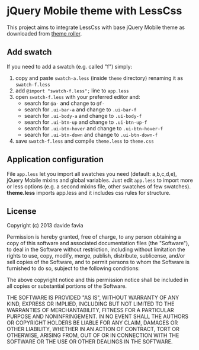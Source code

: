 jQuery Mobile theme with LessCss
================================

This project aims to integrate LessCss with base jQuery Mobile theme as downloaded from [theme roller](http://jquerymobile.com/themeroller/ "jQuery Mobile theme rolller").

Add swatch
----------
If you need to add a swatch (e.g. called "f") simply:

1. copy and paste <code>swatch-a.less</code> (inside <code>theme</code> directory) renaming it as <code>swatch-f.less</code>
2. add <code>@import "swatch-f.less";</code> line to <code>app.less</code>
3. open <code>swatch-f.less</code> with your preferred editor and:
	* search for <code>@a-</code> and change to <code>@f-</code>
	* search for <code>.ui-bar-a</code> and change to <code>.ui-bar-f</code>
	* search for <code>.ui-body-a</code> and change to <code>.ui-body-f</code>
	* search for <code>.ui-btn-up</code> and change to <code>.ui-btn-up-f</code>
	* search for <code>.ui-btn-hover</code> and change to <code>.ui-btn-hover-f</code>
	* search for <code>.ui-btn-down</code> and change to <code>.ui-btn-down-f</code>
4. save <code>swatch-f.less</code> and compile <code>theme.less</code> to <code>theme.css</code>

Application configuration
-------------------------
File <code>app.less</code> let you import all swatches you need (default: a,b,c,d,e), jQuery Mobile mixins and global variables. Just edit <code>app.less</code>
to import more or less options (e.g. a second mixins file, other swatches of few swatches).
**theme.less** imports app.less and it includes css rules for structure.

License
-------
Copyright (c) 2013 davide favia

Permission is hereby granted, free of charge, to any person obtaining a copy of this software and associated documentation files (the "Software"), to deal in the Software without restriction, including without limitation the rights to use, copy, modify, merge, publish, distribute, sublicense, and/or sell copies of the Software, and to permit persons to whom the Software is furnished to do so, subject to the following conditions:

The above copyright notice and this permission notice shall be included in all copies or substantial portions of the Software.

THE SOFTWARE IS PROVIDED "AS IS", WITHOUT WARRANTY OF ANY KIND, EXPRESS OR IMPLIED, INCLUDING BUT NOT LIMITED TO THE WARRANTIES OF MERCHANTABILITY, FITNESS FOR A PARTICULAR PURPOSE AND NONINFRINGEMENT. IN NO EVENT SHALL THE AUTHORS OR COPYRIGHT HOLDERS BE LIABLE FOR ANY CLAIM, DAMAGES OR OTHER LIABILITY, WHETHER IN AN ACTION OF CONTRACT, TORT OR OTHERWISE, ARISING FROM, OUT OF OR IN CONNECTION WITH THE SOFTWARE OR THE USE OR OTHER DEALINGS IN THE SOFTWARE.
